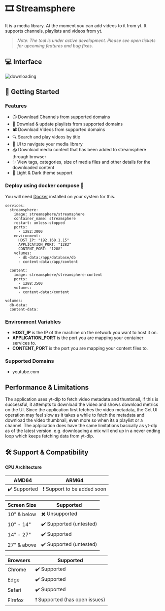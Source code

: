 # :film_strip: Streamsphere

It is a media library. At the moment you can add videos to it from yt. It supports channels, playlists and videos from yt.
> *Note: The tool is under active development. Please see open tickets for upcoming features and bug fixes.* 

## :computer: Interface
![downloading](https://github.com/user-attachments/assets/8c9654aa-6231-4bde-b144-c79d9b233592)

## :rocket: Getting Started

### Features
- 📺 Download Channels from supported domains
- 📼 Downlad & update playlists from supported domains
- 📽️ Download Videos from supported domains
- 🔍 Search and play videos by title
- 👾 UI to navigate your media library
- 📥 Download media content that has been added to streamsphere through browser
- ✨ View tags, categories, size of media files and other details for the downloaded content
- 🎴 Light & Dark theme support

### Deploy using docker compose 🐳
You will need [Docker](https://docs.docker.com/get-docker/) installed on your system for this.

```
services:
  streamsphere:
    image: streamsphere/streamsphere
    container_name: streamsphere
    restart: unless-stopped
    ports:
      - 1282:3000
    environment:
      HOST_IP: "192.168.1.15"
      APPLICATION_PORT: "1282"
      CONTENT_PORT: "1288"
    volumes:
      - db-data:/app/database/db
      - content-data:/app/content

  content:
    image: streamsphere/streamsphere-content
    ports:
      - 1288:3500
    volumes:
      - content-data:/content

volumes:
  db-data:
  content-data:
```

### Environment Variables

- **HOST_IP** is the IP of the machine on the network you want to host it on.
- **APPLICATION_PORT** is the port you are mapping your container services to.
- **CONTENT_PORT** is the port you are mapping your content files to.

### Supported Domains
-  youtube.com

## Performance & Limitations
The application uses yt-dlp to fetch video metadata and thumbnail, if this is successful, it attempts to download the video and shows download metrics on the UI. Since the application first fetches the video metadata, the Get UI operation may feel slow as it takes a while to fetch the metadata and download the video thumbnail, even more so when its a playlist or a channel. The aplpication does have the same limitations basically as yt-dlp as of the latest version. e.g. downloading a mix will end up in a never ending loop which keeps fetching data from yt-dlp.

## :hammer_and_wrench: Support & Compatibility

#### CPU Architecture
| AMD64 | ARM64 |
| ------------- | ------------- |
| ✔️ Supported | ❗ Support to be added soon |

| Screen Size | Supported |
| ------------- | ------------- |
| 10" & below | ✖️ Unsupported |
| 10" - 14" | ✔️ Supported (untested) |
| 14" - 27" | ✔️ Supported |
| 27" & above | ✔️ Supported (untested) |

| Browsers | Supported |
| ------------- | ------------- |
| Chrome | ✔️ Supported |
| Edge | ✔️ Supported |
| Safari | ✔️ Supported |
| Firefox | ❗ Supported (has open issues) |
